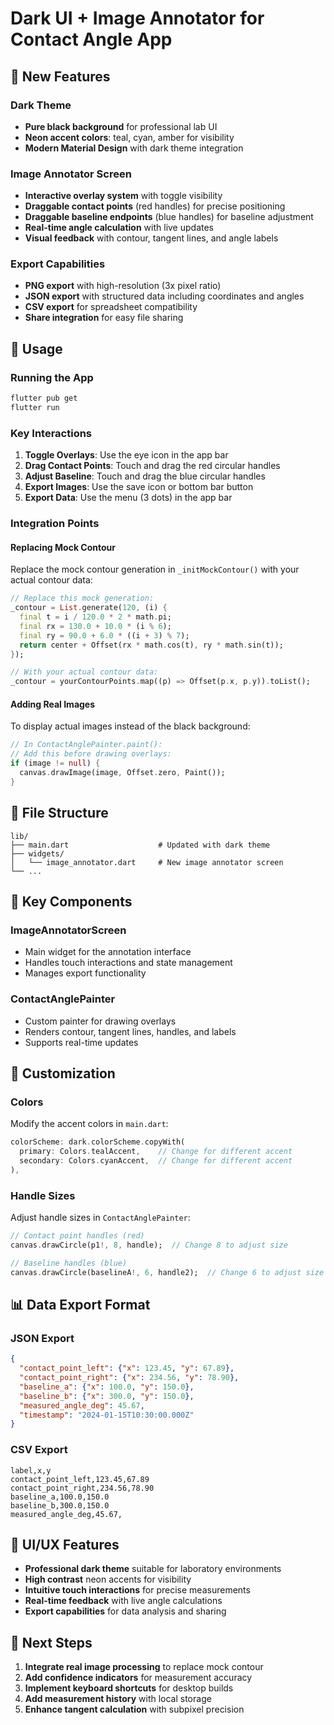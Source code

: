 # Dark UI + Image Annotator for Contact Angle App

## 🎨 New Features

### Dark Theme
- **Pure black background** for professional lab UI
- **Neon accent colors**: teal, cyan, amber for visibility
- **Modern Material Design** with dark theme integration

### Image Annotator Screen
- **Interactive overlay system** with toggle visibility
- **Draggable contact points** (red handles) for precise positioning
- **Draggable baseline endpoints** (blue handles) for baseline adjustment
- **Real-time angle calculation** with live updates
- **Visual feedback** with contour, tangent lines, and angle labels

### Export Capabilities
- **PNG export** with high-resolution (3x pixel ratio)
- **JSON export** with structured data including coordinates and angles
- **CSV export** for spreadsheet compatibility
- **Share integration** for easy file sharing

## 🚀 Usage

### Running the App
```bash
flutter pub get
flutter run
```

### Key Interactions
1. **Toggle Overlays**: Use the eye icon in the app bar
2. **Drag Contact Points**: Touch and drag the red circular handles
3. **Adjust Baseline**: Touch and drag the blue circular handles
4. **Export Images**: Use the save icon or bottom bar button
5. **Export Data**: Use the menu (3 dots) in the app bar

### Integration Points

#### Replacing Mock Contour
Replace the mock contour generation in `_initMockContour()` with your actual contour data:

```dart
// Replace this mock generation:
_contour = List.generate(120, (i) {
  final t = i / 120.0 * 2 * math.pi;
  final rx = 130.0 + 10.0 * (i % 6);
  final ry = 90.0 + 6.0 * ((i + 3) % 7);
  return center + Offset(rx * math.cos(t), ry * math.sin(t));
});

// With your actual contour data:
_contour = yourContourPoints.map((p) => Offset(p.x, p.y)).toList();
```

#### Adding Real Images
To display actual images instead of the black background:

```dart
// In ContactAnglePainter.paint():
// Add this before drawing overlays:
if (image != null) {
  canvas.drawImage(image, Offset.zero, Paint());
}
```

## 📁 File Structure

```
lib/
├── main.dart                    # Updated with dark theme
├── widgets/
│   └── image_annotator.dart     # New image annotator screen
└── ...
```

## 🎯 Key Components

### ImageAnnotatorScreen
- Main widget for the annotation interface
- Handles touch interactions and state management
- Manages export functionality

### ContactAnglePainter
- Custom painter for drawing overlays
- Renders contour, tangent lines, handles, and labels
- Supports real-time updates

## 🔧 Customization

### Colors
Modify the accent colors in `main.dart`:
```dart
colorScheme: dark.colorScheme.copyWith(
  primary: Colors.tealAccent,    // Change for different accent
  secondary: Colors.cyanAccent,  // Change for different accent
),
```

### Handle Sizes
Adjust handle sizes in `ContactAnglePainter`:
```dart
// Contact point handles (red)
canvas.drawCircle(p1!, 8, handle);  // Change 8 to adjust size

// Baseline handles (blue)  
canvas.drawCircle(baselineA!, 6, handle2);  // Change 6 to adjust size
```

## 📊 Data Export Format

### JSON Export
```json
{
  "contact_point_left": {"x": 123.45, "y": 67.89},
  "contact_point_right": {"x": 234.56, "y": 78.90},
  "baseline_a": {"x": 100.0, "y": 150.0},
  "baseline_b": {"x": 300.0, "y": 150.0},
  "measured_angle_deg": 45.67,
  "timestamp": "2024-01-15T10:30:00.000Z"
}
```

### CSV Export
```csv
label,x,y
contact_point_left,123.45,67.89
contact_point_right,234.56,78.90
baseline_a,100.0,150.0
baseline_b,300.0,150.0
measured_angle_deg,45.67,
```

## 🎨 UI/UX Features

- **Professional dark theme** suitable for laboratory environments
- **High contrast** neon accents for visibility
- **Intuitive touch interactions** for precise measurements
- **Real-time feedback** with live angle calculations
- **Export capabilities** for data analysis and sharing

## 🔄 Next Steps

1. **Integrate real image processing** to replace mock contour
2. **Add confidence indicators** for measurement accuracy
3. **Implement keyboard shortcuts** for desktop builds
4. **Add measurement history** with local storage
5. **Enhance tangent calculation** with subpixel precision
